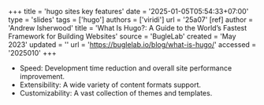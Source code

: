 +++
title = 'hugo sites key features'
date = '2025-01-05T05:54:33+07:00'
type = 'slides'
tags = ['hugo']
authors = ['viridi']
url = '25a07'
[ref]
author = 'Andrew Isherwood' 
title = 'What Is Hugo?: A Guide to the World’s Fastest Framework for Building Websites'
source = 'BugleLab' 
created = 'May 2023'
updated = '' 
url = 'https://buglelab.io/blog/what-is-hugo/'
accessed = '2025010'
+++
<!--more-->

+ Speed: Development time reduction and overall site performance improvement.
+ Extensibility: A wide variety of content formats support.
+ Customizability: A vast collection of themes and templates.
